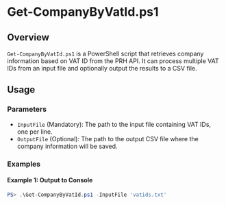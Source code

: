 # Get-CompanyByVatId.ps1

## Overview

`Get-CompanyByVatId.ps1` is a PowerShell script that retrieves company information based on VAT ID from the PRH API. It can process multiple VAT IDs from an input file and optionally output the results to a CSV file.

## Usage

### Parameters

- `InputFile` (Mandatory): The path to the input file containing VAT IDs, one per line.
- `OutputFile` (Optional): The path to the output CSV file where the company information will be saved.

### Examples

#### Example 1: Output to Console

```powershell
PS> .\Get-CompanyByVatId.ps1 -InputFile 'vatids.txt'
